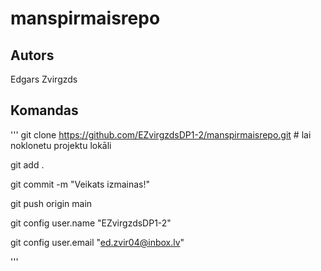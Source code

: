 # manspirmaisrepo
## Autors
Edgars Zvirgzds


## Komandas
'''
git clone https://github.com/EZvirgzdsDP1-2/manspirmaisrepo.git # lai noklonetu projektu lokāli



git add .

git commit -m "Veikats izmainas!"

git push origin main



git config user.name "EZvirgzdsDP1-2"

git config user.email "ed.zvir04@inbox.lv"

'''